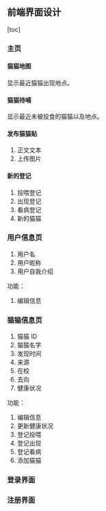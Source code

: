 ## 前端界面设计

[toc]

 ### 主页

#### 猫猫地图

显示最近猫猫出现地点。

#### 猫猫待哺

显示最近未被投食的猫猫以及地点。

#### 发布猫猫贴

1. 正文文本
2. 上传图片

#### 新的登记

1. 投喂登记
2. 出现登记
3. 看病登记
4. 新的猫猫

### 用户信息页

1. 用户名
2. 用户昵称
3. 用户自我介绍

功能：

1. 编辑信息

### 猫猫信息页

1. 猫猫 ID
2. 猫猫名字
3. 发现时间
4. 来源
5. 在校
6. 去向
7. 健康状况

功能：

1. 编辑信息
2. 更新健康状况
3. 登记投喂
4. 登记出现
5. 登记看病
6. 添加猫猫

### 登录界面

### 注册界面

